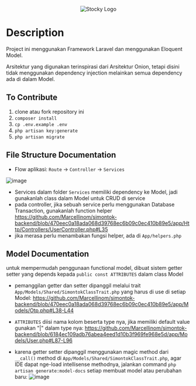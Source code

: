 <p align="center"><img src="https://user-images.githubusercontent.com/74979139/197404526-9df78957-1dc6-424c-ae84-79b115a7b664.png" alt="Stocky Logo"></p>

# Description
Project ini menggunakan Framework Laravel dan menggunakan Eloquent Model.

Arsitektur yang digunakan terinspirasi dari Arsitektur Onion, tetapi disini tidak menggunakan dependency injection melainkan semua dependency ada di dalam Model.

## To Contribute
1. clone atau fork repository ini
2. ```composer install```
3. ```cp .env.example .env```
4. ```php artisan key:generate```
5. ```php artisan migrate```

## File Structure Documentation
- Flow aplikasi:
```Route``` -> ```Controller``` -> ```Services```

![image](https://user-images.githubusercontent.com/74979139/197405462-beec9a30-e71f-4ca5-873e-11b88a2ab916.png)

- Services dalam folder ```Services``` memiliki dependency ke Model, jadi gunakanlah class dalam Model untuk CRUD di service
- pada controller, jika sebuah service perlu menggunakan Database Transaction, gunakanlah function helper
https://github.com/Marcellinom/simontok-backend/blob/470eec0a18ada068d39768ec6b09c0ec410b89e5/app/Http/Controllers/UserController.php#L35
- jika merasa perlu menambakan fungsi helper, ada di ```App/helpers.php```

## Model Documentation
untuk mempermudah penggunaan functional model, dibuat sistem getter setter yang depends kepada ```public const ATTRIBUTES``` dalam class Model

- pemanggilan getter dan setter dipanggil melalui trait ```App/Models/Shared/SimontokClassTrait.php``` yang harus di use di setiap Model:
https://github.com/Marcellinom/simontok-backend/blob/470eec0a18ada068d39768ec6b09c0ec410b89e5/app/Models/Otp.php#L38-L44

- ```ATTRIBUTES``` diisi nama kolom beserta type nya, jika memiliki default value gunakan "|" dalam type nya:
https://github.com/Marcellinom/simontok-backend/blob/6184ec109adb76abea4eed1d10b3f969fe968e5d/app/Models/User.php#L87-L96

- karena getter setter dipanggil menggunakan magic method dari ```__call()``` method di ```App/Models/Shared/SimontokClassTrait.php```, agar IDE dapat nge-load intellisense methodnya, jalankan command ```php artisan generate:model-docs``` setiap membuat model atau perubahan baru:
![image](https://user-images.githubusercontent.com/74979139/197405323-8e8c302f-4317-4796-a5de-4c1d6b8430e5.png)
